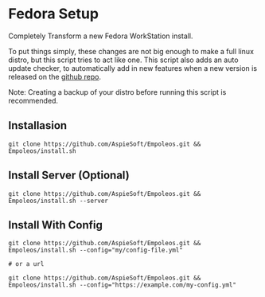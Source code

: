 # Fedora Setup

Completely Transform a new Fedora WorkStation install.

To put things simply, these changes are not big enough to make a full linux distro, but this script tries to act like one.
This script also adds an auto update checker, to automatically add in new features when a new version is released on the [github repo](https://github.com/AspieSoft/fedora-setup).

Note: Creating a backup of your distro before running this script is recommended.

## Installasion

```shell
git clone https://github.com/AspieSoft/Empoleos.git && Empoleos/install.sh
```

## Install Server (Optional)

```shell
git clone https://github.com/AspieSoft/Empoleos.git && Empoleos/install.sh --server
```

## Install With Config

```shell
git clone https://github.com/AspieSoft/Empoleos.git && Empoleos/install.sh --config="my/config-file.yml"

# or a url

git clone https://github.com/AspieSoft/Empoleos.git && Empoleos/install.sh --config="https://example.com/my-config.yml"
```

